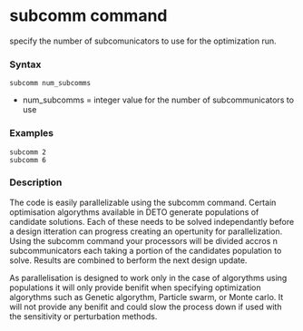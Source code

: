 # subcomm command
specify the number of subcomunicators to use for the optimization run.
### Syntax
```
subcomm num_subcomms
```
- num_subcomms = integer value for the number of subcommunicators to use

### Examples
```
subcomm 2
subcomm 6
```

### Description
The code is easily parallelizable using the subcomm command. Certain optimisation algorythms available in DETO generate populations of candidate solutions. Each of these needs to be solved independantly before a design itteration can progress creating an opertunity for parallelization.  Using the subcomm command your processors will be divided accros n subcommunicators each taking a portion of the candidates population to solve. Results are combined to berform the next design update.

As parallelisation is designed to work only in the case of algorythms using populations it will only provide benifit when specifying optimization algorythms  such as Genetic algorythm, Particle swarm, or Monte carlo. It will not provide any benifit and could slow the process down if used with the sensitivity or perturbation methods.